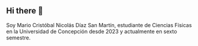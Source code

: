## Hi there 👋
Soy Mario Cristóbal Nicolás Díaz San Martín, estudiante de Ciencias Físicas en la Universidad de Concepción desde 2023 y actualmente en sexto semestre.
<!--
**HTaro0/HTaro0** is a ✨ _special_ ✨ repository because its `README.md` (this file) appears on your GitHub profile.

Here are some ideas to get you started:

- 🔭 I’m currently working on ...
- 🌱 I’m currently learning ...
- 👯 I’m looking to collaborate on ...
- 🤔 I’m looking for help with ...
- 💬 Ask me about ...
- 📫 How to reach me: ...
- 😄 Pronouns: ...
- ⚡ Fun fact: ...
-->
